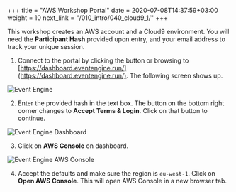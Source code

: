 +++
title = "AWS Workshop Portal"
date = 2020-07-08T14:37:59+03:00
weight = 10
next_link = "/010_intro/040_cloud9_1/"
+++

This workshop creates an AWS account and a Cloud9 environment. You will need the **Participant Hash** provided upon entry, and your email address to track your unique session.

1. Connect to the portal by clicking the button or browsing to [https://dashboard.eventengine.run/](https://dashboard.eventengine.run/). The following screen shows up.

![Event Engine](/images/event-engine-initial-screen.png )

2. Enter the provided hash in the text box. The button on the bottom right corner changes to **Accept Terms & Login**. Click on that button to continue.
  

![Event Engine Dashboard](/images/event-engine-dashboard.png)

3. Click on **AWS Console** on dashboard.  

![Event Engine AWS Console](/images/ee-aws-console.png)

4. Accept the defaults and make sure the region is `eu-west-1`. Click on **Open AWS Console**. This will open AWS Console in a new browser tab.

